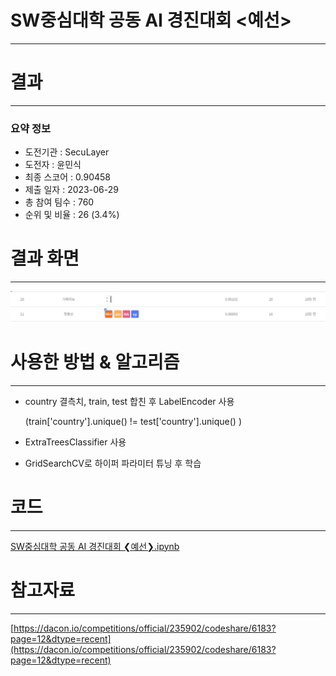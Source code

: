 # SW중심대학 공동 AI 경진대회 <예선>
-----------------------------------
# 결과
-----------------------------------
### 요약 정보
  * 도전기관 : SecuLayer
  * 도전자 : 윤민식
  * 최종 스코어 : 0.90458
  * 제출 일자 : 2023-06-29
  * 총 참여 팀수 : 760
  * 순위 및 비율 : 26 (3.4%)
# 결과 화면
-----------------------------------
![rank](./img/rank.PNG)
# 사용한 방법 & 알고리즘
----------------------------------
  * country 결측치, train, test 합친 후 LabelEncoder 사용

     (train['country'].unique() != test['country'].unique() )
  * ExtraTreesClassifier 사용
  * GridSearchCV로 하이퍼 파라미터 튜닝 후 학습
# 코드
----------------------------------
[SW중심대학 공동 AI 경진대회 ❮예선❯.ipynb](./SW중심대학_공동_AI_경진대회_예선.ipynb)
# 참고자료
----------------------------------
[https://dacon.io/competitions/official/235902/codeshare/6183?page=12&dtype=recent](https://dacon.io/competitions/official/235902/codeshare/6183?page=12&dtype=recent)
